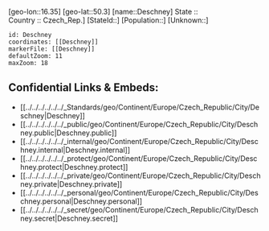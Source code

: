 ﻿---
location: [50.3,16.35] 
mapzoom: [7,12] 
mapmarker: city 
type: City
tags:
- geo/City


SpocWebEntityId: 29757
isDeleted: false
confidential: public

---
[geo-lon::16.35] 
[geo-lat::50.3] 
[name::Deschney] 
State ::  
Country :: Czech_Rep.] 
[StateId::] 
[Population::] 
[Unknown::] 


```leaflet
id: Deschney
coordinates: [[Deschney]] 
markerFile: [[Deschney]] 
defaultZoom: 11 
maxZoom: 18
```


## Confidential Links & Embeds: 
- [[../../../../../../_Standards/geo/Continent/Europe/Czech_Republic/City/Deschney|Deschney]] 
- [[../../../../../../_public/geo/Continent/Europe/Czech_Republic/City/Deschney.public|Deschney.public]] 
- [[../../../../../../_internal/geo/Continent/Europe/Czech_Republic/City/Deschney.internal|Deschney.internal]] 
- [[../../../../../../_protect/geo/Continent/Europe/Czech_Republic/City/Deschney.protect|Deschney.protect]] 
- [[../../../../../../_private/geo/Continent/Europe/Czech_Republic/City/Deschney.private|Deschney.private]] 
- [[../../../../../../_personal/geo/Continent/Europe/Czech_Republic/City/Deschney.personal|Deschney.personal]] 
- [[../../../../../../_secret/geo/Continent/Europe/Czech_Republic/City/Deschney.secret|Deschney.secret]] 
